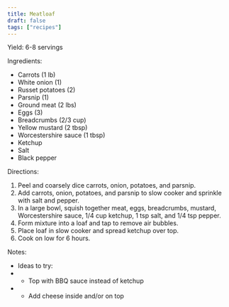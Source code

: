 ```yaml
---
title: Meatloaf
draft: false
tags: ["recipes"]
---
```


Yield: 6-8 servings

Ingredients:
- Carrots (1 lb)
- White onion (1)
- Russet potatoes (2)
- Parsnip (1)
- Ground meat (2 lbs)
- Eggs (3)
- Breadcrumbs (2/3 cup)
- Yellow mustard (2 tbsp)
- Worcestershire sauce (1 tbsp)
- Ketchup
- Salt
- Black pepper

Directions:
1) Peel and coarsely dice carrots, onion, potatoes, and parsnip.
2) Add carrots, onion, potatoes, and parsnip to slow cooker and sprinkle with salt and pepper.
3) In a large bowl, squish together meat, eggs, breadcrumbs, mustard, Worcestershire sauce, 1/4 cup ketchup, 1 tsp salt, and 1/4 tsp pepper.
4) Form mixture into a loaf and tap to remove air bubbles.
5) Place loaf in slow cooker and spread ketchup over top.
6) Cook on low for 6 hours.

Notes:
- Ideas to try:
- - Top with BBQ sauce instead of ketchup
- - Add cheese inside and/or on top
